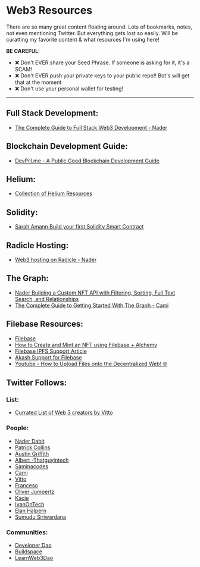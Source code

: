 # Web3 Resources

There are so many great content floating around. Lots of bookmarks, notes, not even mentioning Twitter. But everything gets lost so easily. 
Will be curatting my favorite content & what resources I'm using here! 

**BE CAREFUL:**
- ❌  Don't EVER share your Seed Phrase. If someone is asking for it, it's a SCAM!
- ❌  Don't EVER push your private keys to your public repo!! Bot's will get that at the moment
- ❌  Don't use your personal wallet for testing!

---

## Full Stack Development:
- [The Complete Guide to Full Stack Web3 Development - Nader](https://dev.to/dabit3/the-complete-guide-to-full-stack-web3-development-4g74)

## Blockchain Development Guide:
- [DevPill.me - A Public Good Blockchain Development Guide](https://twitter.com/DCbuild3r/status/1500566649530990595) 

## Helium:
- [Collection of Helium Resources](https://github.com/edakturk14/web3-resources/blob/main/helium.md)

## Solidity:
- [Sarah Amann Build your first Solidity Smart Contract](https://www.youtube.com/watch?v=ToW-ww5NgfY&ab_channel=SarahAmann)

## Radicle Hosting:
- [Web3 hosting on Radicle - Nader](https://www.youtube.com/watch?v=MhoRiH2podI&ab_channel=NaderDabit)

## The Graph:
- [Nader Building a Custom NFT API with Filtering, Sorting, Full Text Search, and Relationships](https://www.youtube.com/watch?v=VRK17Ai33Dw&ab_channel=NaderDabit)
- [The Complete Guide to Getting Started With The Graph - Cami](https://camiinthisthang.hashnode.dev/the-complete-guide-to-getting-started-with-the-graph)

## Filebase Resources:
- [Filebase](https://filebase.com/)
- [How to Create and Mint an NFT using Filebase + Alchemy](https://docs.filebase.com/knowledge-base/web3-resources/nfts/how-to-create-and-mint-an-nft-using-filebase-+-alchemy)
- [Filebase IPFS Support Article](https://filebase.com/blog/introducing-support-for-ipfs-backed-by-decentralized-storage/)
- [Akash Support for Filebase](https://akash.network/blog/akash-and-filebase-replace-s3-with-multi-cloud-dweb-providers)
- [Youtube - How to Upload Files onto the Decentralized Web! 🌐](https://www.youtube.com/watch?v=UKdZLMnKuaU&ab_channel=CodewithAniaKub%C3%B3w)

## Twitter Follows:
### List:
- [Currated List of Web 3 creators by Vitto](https://twitter.com/VittoStack/status/1501515926621106178)

### People:
- [Nader Dabit](https://twitter.com/dabit3)
- [Patrick Collins](https://twitter.com/PatrickAlphaC)
- [Austin Griffith](https://twitter.com/austingriffith)
- [Albert -Thatguyintech](https://twitter.com/thatguyintech)
- [Saminacodes](https://twitter.com/saminacodes)
- [Cami](https://twitter.com/camiinthisthang)
- [Vitto](https://twitter.com/VittoStack)
- [Franceso](https://twitter.com/FrancescoCiull4)
- [Oliver Jumpertz](https://twitter.com/oliverjumpertz)
- [Kacie](https://twitter.com/Haezurath)
- [IvanOnTech](https://twitter.com/IvanOnTech)
- [Elan Halpern](https://twitter.com/0xElan)
- [Sumudu Siriwardana](https://twitter.com/sumusiriwardana)

### Communities:
- [Developer Dao](https://twitter.com/developer_dao)
- [Buildspace](https://twitter.com/_buildspace)
- [LearnWeb3Dao](https://twitter.com/LearnWeb3DAO)


